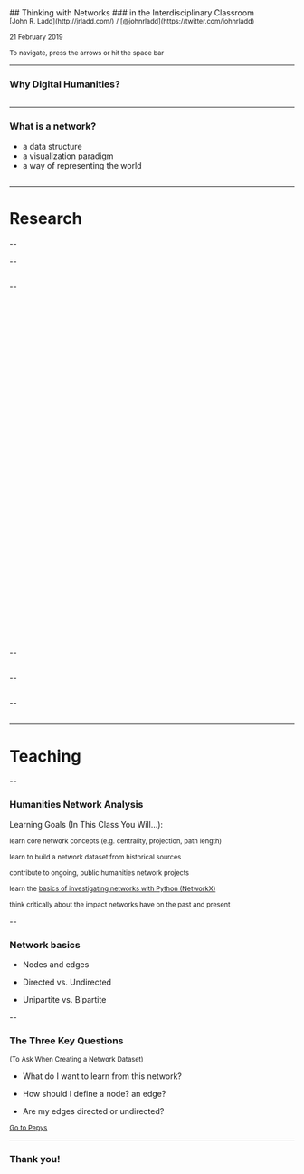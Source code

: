 
 <section data-menu-title="Title:  Thinking with Networks"></section>
<br>
<br>
## Thinking with Networks
### in the Interdisciplinary Classroom
<br>
 <small>[John R. Ladd](http://jrladd.com/) / [@johnrladd](https://twitter.com/johnrladd) </small>

 <small>21 February 2019</small>

<small>To navigate, press the arrows <i class="em em-arrow_right"></i> <i class="em em-arrow_down"></i> or hit the space bar</small>

---

### Why Digital Humanities?

<img style="float:left;" width="30%" data-src="img/groups1.png">

<img style="float:right;" width="30%" data-src="img/spenser.png"/>

<img width="30%" data-src="img/earlyprint.png"/>

---

### What is a network?


- a data structure
- a visualization paradigm
- a way of representing the world

<img style="float:left;" width="30%" data-src="img/jones.png">

<img style="float:right;" width="30%" data-src="img/flavor.png"/>

<img width="30%" data-src="img/metro.jpg"/>

---

# Research


--

<img style="float:left;" data-src="img/hartlib.png">

<img style="float:right;" data-src="img/xml.png">

--

<img data-src="img/people_network.png">

--

<img height="600px" data-src="img/topten_projecteddegree.png">

--

<img width="75%" data-src="img/machinelearning.png">

--

<img data-src="img/groups1.png">

--

<img data-src="img/navigator.png">

---

# Teaching

--

### Humanities Network Analysis

Learning Goals (In This Class You Will...):

<small>learn core network concepts (e.g. centrality, projection, path length)</small>

<small>learn to build a network dataset from historical sources</small>

<small>contribute to ongoing, public humanities network projects</small>

<small>learn the [basics of investigating networks with Python (NetworkX)](https://programminghistorian.org/en/lessons/exploring-and-analyzing-network-data-with-python)</small>

<small>think critically about the impact networks have on the past and present</small>

--

### Network basics

- Nodes and edges

- Directed vs. Undirected

- Unipartite vs. Bipartite

--

### The Three Key Questions

<small>(To Ask When Creating a Network Dataset)</small>

- What do I want to learn from this network?

- How should I define a node? an edge?

- Are my edges directed or undirected?

<small>[Go to Pepys](https://www.pepysdiary.com/diary/1667/02/21/)</small>

---

### Thank you!
